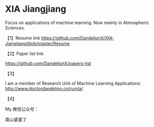 # XIA Jiangjiang

Focus on applications of machine learning. Now mainly in Atmospheric Sciences.


【1】Resume link
https://github.com/DandelionX/XIA-Jiangjiang/blob/master/Resume




【2】Paper list link

https://github.com/DandelionX/papers-list




【3】

I am a member of Research Unit of Machine Learning Applications:
http://www.doctordandelion.cn/rumla/






【4】

My 微信公众号：

南山婆婆丁











